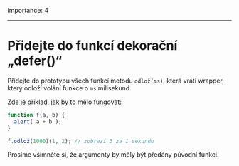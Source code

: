 importance: 4

---

# Přidejte do funkcí dekorační „defer()“

Přidejte do prototypu všech funkcí metodu `odlož(ms)`, která vrátí wrapper, který odloží volání funkce o `ms` milisekund.

Zde je příklad, jak by to mělo fungovat:

```js
function f(a, b) {
  alert( a + b );
}

f.odlož(1000)(1, 2); // zobrazí 3 za 1 sekundu
```

Prosíme všimněte si, že argumenty by měly být předány původní funkci.
